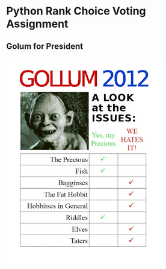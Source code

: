 # Python Rank Choice Voting Assignment

## Golum for President

![Gollum for President Issues](/images/GollumPresidentIssues.jpg)
